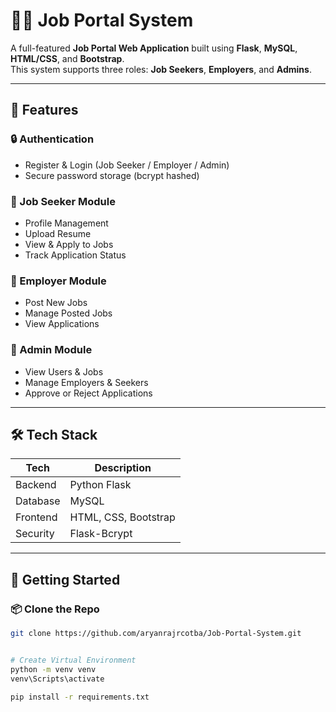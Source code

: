 # 🧑‍💼 Job Portal System

A full-featured **Job Portal Web Application** built using **Flask**, **MySQL**, **HTML/CSS**, and **Bootstrap**.  
This system supports three roles: **Job Seekers**, **Employers**, and **Admins**.

---

## 📌 Features

### 🔒 Authentication
- Register & Login (Job Seeker / Employer / Admin)
- Secure password storage (bcrypt hashed)

### 👤 Job Seeker Module
- Profile Management
- Upload Resume
- View & Apply to Jobs
- Track Application Status

### 🏢 Employer Module
- Post New Jobs
- Manage Posted Jobs
- View Applications

### 🔧 Admin Module
- View Users & Jobs
- Manage Employers & Seekers
- Approve or Reject Applications

---

## 🛠️ Tech Stack

| Tech        | Description              |
|-------------|--------------------------|
| Backend     | Python Flask             |
| Database    | MySQL                    |
| Frontend    | HTML, CSS, Bootstrap     |
| Security    | Flask-Bcrypt             |

---

## 🚀 Getting Started

### 📦 Clone the Repo

```bash
git clone https://github.com/aryanrajrcotba/Job-Portal-System.git


# Create Virtual Environment
python -m venv venv
venv\Scripts\activate

pip install -r requirements.txt
